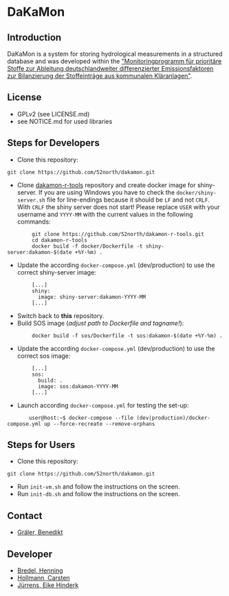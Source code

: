 # DaKaMon

## Introduction

DaKaMon is a system for storing hydrological measurements in a structured database and was developed within the ["Monitoringprogramm für prioritäre Stoffe zur Ableitung deutschlandweiter differenzierter Emissionsfaktoren zur Bilanzierung der Stoffeinträge aus kommunalen Kläranlagen"](https://isww.iwg.kit.edu/607_2201.php).

## License

- GPLv2 (see LICENSE.md)
- see NOTICE.md for used libraries


## Steps for Developers

 - Clone this repository:
 ```
 git clone https://github.com/52north/dakamon.git
 ```

 - Clone [dakamon-r-tools](https://github.com/52north/dakamon-r-tools)
   repository and create docker image for shiny-server.
   If you are using Windows you have to check the `docker/shiny-server.sh` file for
   line-endings because it should be `LF` and not `CRLF`. With `CRLF` the shiny server
   does not start!
   Please replace `USER` with your username and `YYYY-MM` with the current
   values in the following commands:
```
        git clone https://github.com/52north/dakamon-r-tools.git
        cd dakamon-r-tools
        docker build -f docker/Dockerfile -t shiny-server:dakamon-$(date +%Y-%m) .
```

 - Update the according `docker-compose.yml` (dev/production) to use
   the correct shiny-server image:
```
        [...]
        shiny:
          image: shiny-server:dakamon-YYYY-MM
        [...]
```
 - Switch back to **this** repository.
 - Build SOS image (*adjust path to Dockerfile and tagname!*):
```
        docker build -f sos/Dockerfile -t sos:dakamon-$(date +%Y-%m) .
```
 - Update the according `docker-compose.yml` (dev/production) to use
    the correct sos image:
```
        [...]
        sos:
          build: .
          image: sos:dakamon-YYYY-MM
        [...]
```
 - Launch according `docker-compose.yml` for testing the set-up:
```
       user@host:~$ docker-compose --file (dev|production)/docker-compose.yml up --force-recreate --remove-orphans
```

## Steps for Users

- Clone this repository:
```
git clone https://github.com/52north/dakamon.git
```
- Run `init-vm.sh` and follow the instructions on the screen.
- Run `init-db.sh` and follow the instructions on the screen.

## Contact

- [Gräler, Benedikt](mailto:b.graeler@52north.org)


## Developer

- [Bredel, Henning](mailto:h.bredel@52north.org)
- [Hollmann, Carsten](mailto:c.hollmann@52north.org)
- [Jürrens, Eike Hinderk](mailto:e.h.juerrens@52north.org)
